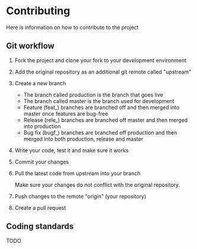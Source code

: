 # Contributing

Here is information on how to contribute to the project

## Git workflow

1. Fork the project and clone your fork to your development environment
2. Add the original repository as an additional git remote called "upstream"
3. Create a new branch
    - The branch called production is the branch that goes live
    - The branch called master is the branch used for development
    - Feature (feat_) branches are branched off and then merged into master once features are bug-free
    - Release (rele_) branches are branched off master and then merged into production
    - Bug fix (bugf_) branches are branched off production and then merged into both production, release 
    and master

4. Write your code, test it and make sure it works
5. Commit your changes
6. Pull the latest code from upstream into your branch 

    Make sure your changes do not conflict with the original repository.

7. Push changes to the remote "origin" (your repository)
8. Create a pull request

## Coding standards

TODO